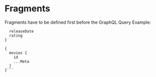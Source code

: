 # Fragments
Fragments have to be defined first before the GraphQL Query
Example:

```fragment Meta on Movie {
  releaseDate
  rating
}

{
  movies {
    id
    ...Meta
  }
}```

